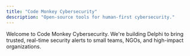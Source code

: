 ```yaml
---
title: "Code Monkey Cybersecurity"
description: "Open-source tools for human-first cybersecurity."
---
```


Welcome to Code Monkey Cybersecurity. We're building Delphi to bring trusted, real-time security alerts to small teams, NGOs, and high-impact organizations.
